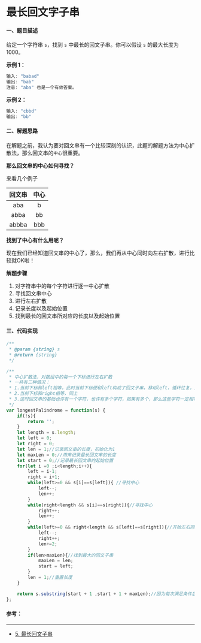 # 最长回文字子串

#### 一、题目描述

 给定一个字符串 `s`，找到 `s` 中最长的回文子串。你可以假设 `s` 的最大长度为 1000。 

**示例 1：**

```javascript
输入: "babad"
输出: "bab"
注意: "aba" 也是一个有效答案。
```

**示例 2：**

```javascript
输入: "cbbd"
输出: "bb"
```

#### 二、解题思路

在解题之前，我认为要对回文串有一个比较深刻的认识，此题的解题方法为中心扩散法，那么回文串的`中心`很重要。

**那么回文串的中心如何寻找？**

来看几个例子

| 回文串 | 中心 |
| :----: | :--: |
|  aba   |  b   |
|  abba  |  bb  |
| abbba  | bbb  |

**找到了中心有什么用呢？**

现在我们已经知道回文串的中心了，那么，我们再从中心同时向左右扩散，进行比较就OK啦！

**解题步骤**

1. 对字符串中的每个字符进行逐一中心扩散
2. 寻找回文串中心
3. 进行左右扩散
4. 记录长度以及起始位置
5. 找到最长的回文串所对应的长度以及起始位置

#### 三、代码实现

```javascript
/**
 * @param {string} s
 * @return {string}
 */

/**
 * 中心扩散法，对数组中的每一个下标进行左右扩散
 * 一共有三种情况：
 * 1.当前下标和left相等，此时当前下标便和left构成了回文子串，移动left，循环往复，如果不成立，此循环再也不会被执行
 * 2.当前下标和right相等，同上
 * 3.这时回文串的基础也许有一个字符，也许有多个字符，如果有多个，那么这些字符一定相等，我们可以把它们看为一个整体，作为回文串的中心，一起向左右扩散。
 */
var longestPalindrome = function(s) {
    if(!s){
        return '';
    }
    let length = s.length;
    let left = 0;
    let right = 0;
    let len = 1;//记录回文串的长度，初始化为1
    let maxLen = 0;//用来记录最长回文串的长度
    let start = 0;//记录最长回文串的起始位置
    for(let i =0 ;i<length;i++){
        left = i-1;
        right = i+1;
        while(left>=0 && s[i]==s[left]){ //寻找中心
            left--;
            len++;
        }
        while(right<length && s[i]==s[right]){//寻找中心
            right++;
            len++;
        }
        while(left>=0 && right<length && s[left]==s[right]){//开始左右同时比较
            left--;
            right++;
            len+=2;
        }
        if(len>maxLen){//找到最大的回文子串
            maxLen = len;
            start = left;
        }
        len = 1;//重置长度
    }

    return s.substring(start + 1 ,start + 1 + maxLen);//因为每次满足条件后left-1了，所以真正的起始位置需要+1
};
```



#### 参考：

---

* [5. 最长回文子串]( https://github.com/funnycoderstar/leetcode/issues/67 )



